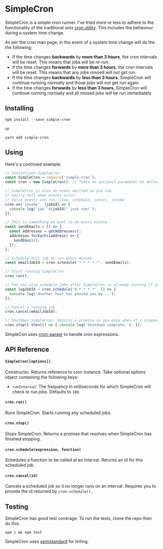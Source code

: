 # SimpleCron

SimpleCron is a simple cron runner. I've tried more or less to adhere to the functionality of the traditional unix [cron utility](http://man7.org/linux/man-pages/man8/cron.8.html). This includes the behaviour during a system time change.

As per the cron man page, in the event of a system time change will do the the following:

- If the time changes **backwards** by **more than 3 hours**, the cron intervals will be reset. This means that jobs will be _re-run_.
- If the time changes **forwards** by  **more than 3 hours**, the cron intervals will be reset. This means that any jobs missed _will not_ get run.
- If the time changes **backwards** by **less than 3 hours**, SimpleCron will continue running normally and those jobs _will not_ get run again.
- If the time changes **forwards** by **less than 3 hours**, SimpleCron will continue running normally and all missed jobs _will_ be run immediately. 



## Installing

```
npm install --save simple-cron
```

or

```
yarn add simple-cron
```

## Using

Here's a contrived example:

```javascript
// Instantiate SimpleCron
const SimpleCron = require('simple-cron');
const cron = new SimpleCron(); // Takes an optional parameter to define runInterval

// SimpleCron is also an event emitted so you can
// easily tell when events occur.
// Valid events are run, stop, schedule, cancel, invoke
cron.on('invoke', (jobId) => {
  console.log(`job '${jobId}' just ran!`);
});

// This is something we want to do every minute
const sendEmails = () => {
  const addresses = getAddresses();
  addresses.forEach((address) => {
    sendEmail();
  });
};

// Schedule this job to run every minute
const emailJobId = cron.schedule('* * * * *', sendEmails);

// Start running SimpleCron
cron.run();

// You can also schedule jobs after SimpleCron is already running if you want
const logJobId = cron.schedule('0 * * * *', () => {
  console.log('Another hour has passed you by...');
});

// Cancel a running job
cron.cancel(emailJobId);

// Shutdown SimpleCron. Returns a promise so you know when it's stopped.
cron.stop().then(() => { console.log('Shutdown complete.'); });

```

SimpleCon uses [cron-parser](https://github.com/harrisiirak/cron-parser) to handle cron expressions.

## API Reference

#### `SimpleCron([options])`

Constructor. Returns reference to cron instance. Take optional options object containing the following keys:

- `runInterval`: The frequency in milliseconds for which SimpleCron will check to run jobs. Defaults to `100`.

#### `cron.run()`

Runs SimpleCron. Starts running any scheduled jobs.

#### `cron.stop()`

Stops SimpleCron. Returns a promise that resolves when SimpleCron has finished stopping.

#### `cron.schedule(expression, function)`

Schedules a function to be called at an interval. Returns an id for this scheduled job.

#### `cron.cancel(id)`

Cancels a scheduled job so it no longer runs on an interval. Requires you to provide the id returned by `cron.schedule()`.

## Testing

SimpleCron has good test coverage. To run the tests, clone the repo then do this:

```
npm i && npm test
```

SimpleCron uses [semistandard](https://github.com/Flet/semistandard) for linting.
